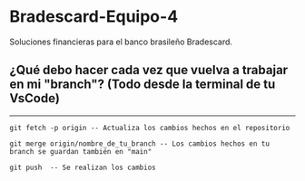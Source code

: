 # Bradescard-Equipo-4
Soluciones financieras para el banco brasileño Bradescard.

## ¿Qué debo hacer cada vez que vuelva a trabajar en mi "branch"? (Todo desde la terminal de tu VsCode)
----------------------
```git
git fetch -p origin -- Actualiza los cambios hechos en el repositorio

git merge origin/nombre_de_tu_branch -- Los cambios hechos en tu branch se guardan también en "main"

git push  -- Se realizan los cambios

```
